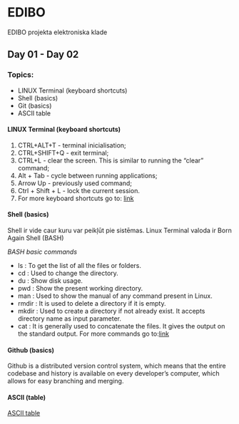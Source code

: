 # EDIBO
EDIBO projekta elektroniska klade
## Day 01 - Day 02
### Topics:  
- LINUX Terminal (keyboard shortcuts)
- Shell (basics)
- Git (basics)  
- ASCII table


#### LINUX Terminal (keyboard shortcuts)  
 1. CTRL+ALT+T - terminal inicialisation;  
 2. CTRL+SHIFT+Q - exit terminal;
 3. CTRL+L - clear the screen. This is similar to running the “clear” command;
 4. Alt + Tab - cycle between running applications;
 5. Arrow Up - previously used command;
 6. Ctrl + Shift + L - lock the current session.
 7. For more keyboard shortcuts go to: [link](https://ostechnix.com/list-useful-bash-keyboard-shortcuts/)  
 
 
 #### Shell (basics)  
 Shell ir vide caur kuru var peikļūt pie sistēmas.
 Linux Terminal valoda ir Born Again Shell (BASH)  
 
 *BASH basic commands*
 - ls : To get the list of all the files or folders.  
 - cd : Used to change the directory.  
 - du : Show disk usage.  
 - pwd : Show the present working directory.  
 - man : Used to show the manual of any command present in Linux.  
 - rmdir : It is used to delete a directory if it is empty.  
 - mkdir : Used to create a directory if not already exist. It accepts directory name as input parameter.  
 - cat : It is generally used to concatenate the files. It gives the output on the standard output.
 For more commands go to:[link](https://swcarpentry.github.io/shell-novice/reference/)
 
 
 #### Github (basics) 
Github is a distributed version control system, which means that the entire codebase and history is available on every developer’s computer, which allows for easy branching and merging.

 
#### ASCII (table)

[ASCII table](https://raw.githubusercontent.com/wiki/tomgibara/ascii-table/tables/ascii-table-1.1.png)
 
